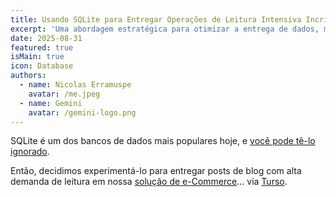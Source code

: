 ```yaml
---
title: Usando SQLite para Entregar Operações de Leitura Intensiva Incrivelmente Rápidas
excerpt: 'Uma abordagem estratégica para otimizar a entrega de dados, melhorar o desempenho e reduzir significativamente os custos de nuvem para conteúdo popular.'
date: 2025-08-31
featured: true
isMain: true
icon: Database
authors:
  - name: Nicolas Erramuspe
    avatar: /me.jpeg
  - name: Gemini
    avatar: /gemini-logo.png
---
```


SQLite é um dos bancos de dados mais populares hoje, e [você pode tê-lo ignorado](https://www.youtube.com/watch?v=qf0GqRz-c74).

Então, decidimos experimentá-lo para entregar posts de blog com alta demanda de leitura em nossa [solução de e-Commerce](https://www.futurewise.lat/bagity)... via [Turso](https://turso.tech/).
